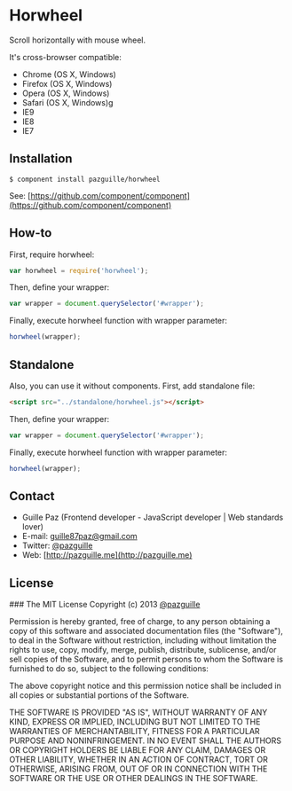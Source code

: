 # Horwheel

Scroll horizontally with mouse wheel.

It's cross-browser compatible:
- Chrome (OS X, Windows)
- Firefox (OS X, Windows)
- Opera (OS X, Windows)
- Safari (OS X, Windows)g
- IE9
- IE8
- IE7

## Installation

	$ component install pazguille/horwheel

See: [https://github.com/component/component](https://github.com/component/component)

## How-to
First, require horwheel:
```js
var horwheel = require('horwheel');
```

Then, define your wrapper:
```js
var wrapper = document.querySelector('#wrapper');
```

Finally, execute horwheel function with wrapper parameter:
```js
horwheel(wrapper);
```

## Standalone
Also, you can use it without components.
First, add standalone file:
```html
<script src="../standalone/horwheel.js"></script>
```

Then, define your wrapper:
```js
var wrapper = document.querySelector('#wrapper');
```

Finally, execute horwheel function with wrapper parameter:
```js
horwheel(wrapper);
```

## Contact
- Guille Paz (Frontend developer - JavaScript developer | Web standards lover)
- E-mail: [guille87paz@gmail.com](mailto:guille87paz@gmail.com)
- Twitter: [@pazguille](http://twitter.com/pazguille)
- Web: [http://pazguille.me](http://pazguille.me)

## License
### The MIT License
Copyright (c) 2013 [@pazguille](http://twitter.com/pazguille)

Permission is hereby granted, free of charge, to any person obtaining a copy
of this software and associated documentation files (the "Software"), to deal
in the Software without restriction, including without limitation the rights
to use, copy, modify, merge, publish, distribute, sublicense, and/or sell
copies of the Software, and to permit persons to whom the Software is
furnished to do so, subject to the following conditions:

The above copyright notice and this permission notice shall be included in
all copies or substantial portions of the Software.

THE SOFTWARE IS PROVIDED "AS IS", WITHOUT WARRANTY OF ANY KIND, EXPRESS OR
IMPLIED, INCLUDING BUT NOT LIMITED TO THE WARRANTIES OF MERCHANTABILITY,
FITNESS FOR A PARTICULAR PURPOSE AND NONINFRINGEMENT. IN NO EVENT SHALL THE
AUTHORS OR COPYRIGHT HOLDERS BE LIABLE FOR ANY CLAIM, DAMAGES OR OTHER
LIABILITY, WHETHER IN AN ACTION OF CONTRACT, TORT OR OTHERWISE, ARISING FROM,
OUT OF OR IN CONNECTION WITH THE SOFTWARE OR THE USE OR OTHER DEALINGS IN
THE SOFTWARE.